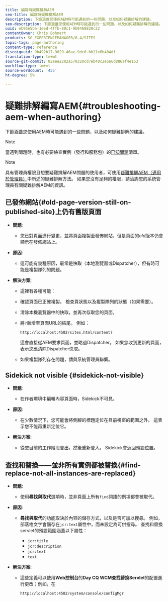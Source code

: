 ```yaml
---
title: 編寫時疑難排解AEM
seo-title: 編寫時疑難排解AEM
description: 下節涵蓋您使用AEM時可能遇到的一些問題，以及如何疑難排解的建議。
seo-description: 下節涵蓋您使用AEM時可能遇到的一些問題，以及如何疑難排解的建議。
uuid: eb95e5ba-1eed-4ffb-80c1-9b8468820c22
contentOwner: Chris Bohnert
products: SG_EXPERIENCEMANAGER/6.4/SITES
topic-tags: page-authoring
content-type: reference
discoiquuid: 9b492b17-9029-46ae-9dc0-bb21e6b484df
translation-type: tm+mt
source-git-commit: 02aee2202a570320cd7eb40c2e566d886af4e163
workflow-type: tm+mt
source-wordcount: '455'
ht-degree: 5%

---
```



# 疑難排解編寫AEM{#troubleshooting-aem-when-authoring}

下節涵蓋您使用AEM時可能遇到的一些問題，以及如何疑難排解的建議。

>[!NOTE]
>
>當遇到問題時，也有必要檢查實例（發行和服務包）的[已知問題](/help/release-notes/known-issues.md)清單。

>[!NOTE]
>
>具有管理員權限且想要疑難排解AEM問題的使用者，可使用[疑難排解AEM（適用於管理員）](/help/sites-administering/troubleshoot.md)中所述的疑難排解方法。 如果您沒有足夠的權限，請洽詢您的系統管理員有關疑難排解AEM的資訊。

## 已發佈網站{#old-page-version-still-on-published-site}上仍有舊版頁面

* **問題**:

   * 您已對頁面進行變更，並將頁面複製至發佈網站，但是頁面的&#x200B;*old*&#x200B;版本仍會顯示在發佈網站上。

* **原因**:

   * 這可能有幾種原因，最常是快取（本地瀏覽器或Dispatcher），但有時可能是複製隊列的問題。

* **解決方案**:

   * 這裡有各種可能：
   * 確認頁面已正確複製。 檢查頁狀態以及複製隊列的狀態（如果需要）。
   * 清除本機瀏覽器中的快取，並再次存取您的頁面。
   * 將`?`新增至頁面URL的結尾。 例如：

      `http://localhost:4502/sites.html/content?`

      這會直接從AEM要求頁面，並略過Dispatcher。 如果您收到更新的頁面，表示您應清除Dispatcher快取。

   * 如果複製隊列存在問題，請與系統管理員聯繫。

## Sidekick not visible {#sidekick-not-visible}

* **問題**:

   * 在作者環境中編輯內容頁面時，Sidekick不可見。

* **原因**:

   * 在少數情況下，您可能會將側腳的標題定位在目前視窗的範圍之外。 這表示您不能再重新定位它。

* **解決方案**:

   * 從您目前的工作階段登出，然後重新登入。 Sidekick會返回預設位置。

## 查找和替換——並非所有實例都被替換{#find-replace-not-all-instances-are-replaced}

* **問題:**

   * 使用&#x200B;**尋找與取代**&#x200B;選項時，並非頁面上所有`find`詞語的例項都會被取代。

* **原因**:

   * **尋找與取代**&#x200B;的功能取決於內容的儲存方式，以及是否可加以搜尋。 例如，部落格文字會儲存在`jcr:text`屬性中，而未設定為可供搜尋。 查找和替換servlet的預設範圍涵蓋以下屬性：

      * `jcr:title`
      * `jcr:description`
      * `jcr:text`
      * `text`

* **解決方案**:

   * 這些定義可以使用&#x200B;**Web控制台**&#x200B;的&#x200B;**Day CQ WCM查找替換Servlet**&#x200B;的配置進行更改；例如，在

      `http://localhost:4502/system/console/configMgr`

